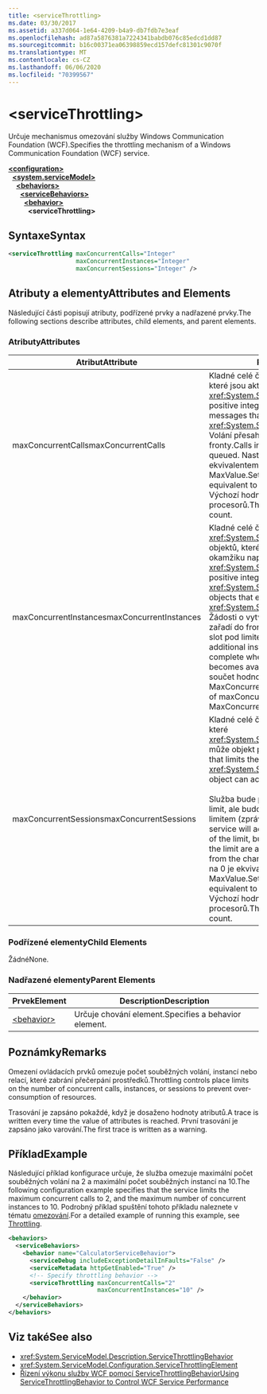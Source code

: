```yaml
---
title: <serviceThrottling>
ms.date: 03/30/2017
ms.assetid: a337d064-1e64-4209-b4a9-db7fdb7e3eaf
ms.openlocfilehash: ad87a5876381a7224341babdb076c85edcd1dd87
ms.sourcegitcommit: b16c00371ea06398859ecd157defc81301c9070f
ms.translationtype: MT
ms.contentlocale: cs-CZ
ms.lasthandoff: 06/06/2020
ms.locfileid: "70399567"
---
```

# \<serviceThrottling>
<span data-ttu-id="2f1a9-101">Určuje mechanismus omezování služby Windows Communication Foundation (WCF).</span><span class="sxs-lookup"><span data-stu-id="2f1a9-101">Specifies the throttling mechanism of a Windows Communication Foundation (WCF) service.</span></span>  
  
[**\<configuration>**](../configuration-element.md)\
&nbsp;&nbsp;[**\<system.serviceModel>**](system-servicemodel.md)\
&nbsp;&nbsp;&nbsp;&nbsp;[**\<behaviors>**](behaviors.md)\
&nbsp;&nbsp;&nbsp;&nbsp;&nbsp;&nbsp;[**\<serviceBehaviors>**](servicebehaviors.md)\
&nbsp;&nbsp;&nbsp;&nbsp;&nbsp;&nbsp;&nbsp;&nbsp;[**\<behavior>**](behavior-of-servicebehaviors.md)\
&nbsp;&nbsp;&nbsp;&nbsp;&nbsp;&nbsp;&nbsp;&nbsp;&nbsp;&nbsp;**\<serviceThrottling>**  
  
## <a name="syntax"></a><span data-ttu-id="2f1a9-102">Syntaxe</span><span class="sxs-lookup"><span data-stu-id="2f1a9-102">Syntax</span></span>  
  
```xml  
<serviceThrottling maxConcurrentCalls="Integer"
                   maxConcurrentInstances="Integer"
                   maxConcurrentSessions="Integer" />
```  
  
## <a name="attributes-and-elements"></a><span data-ttu-id="2f1a9-103">Atributy a elementy</span><span class="sxs-lookup"><span data-stu-id="2f1a9-103">Attributes and Elements</span></span>  
 <span data-ttu-id="2f1a9-104">Následující části popisují atributy, podřízené prvky a nadřazené prvky.</span><span class="sxs-lookup"><span data-stu-id="2f1a9-104">The following sections describe attributes, child elements, and parent elements.</span></span>  
  
### <a name="attributes"></a><span data-ttu-id="2f1a9-105">Atributy</span><span class="sxs-lookup"><span data-stu-id="2f1a9-105">Attributes</span></span>  
  
|<span data-ttu-id="2f1a9-106">Atribut</span><span class="sxs-lookup"><span data-stu-id="2f1a9-106">Attribute</span></span>|<span data-ttu-id="2f1a9-107">Popis</span><span class="sxs-lookup"><span data-stu-id="2f1a9-107">Description</span></span>|  
|---------------|-----------------|  
|<span data-ttu-id="2f1a9-108">maxConcurrentCalls</span><span class="sxs-lookup"><span data-stu-id="2f1a9-108">maxConcurrentCalls</span></span>|<span data-ttu-id="2f1a9-109">Kladné celé číslo omezující počet zpráv, které jsou aktuálně zpracovány v rámci <xref:System.ServiceModel.ServiceHost> .</span><span class="sxs-lookup"><span data-stu-id="2f1a9-109">A positive integer that limits the number of messages that currently process across a <xref:System.ServiceModel.ServiceHost>.</span></span> <span data-ttu-id="2f1a9-110">Volání přesahující limit jsou zařazená do fronty.</span><span class="sxs-lookup"><span data-stu-id="2f1a9-110">Calls in excess of the limit are queued.</span></span> <span data-ttu-id="2f1a9-111">Nastavení této hodnoty na 0 je ekvivalentem nastavení Int32. MaxValue.</span><span class="sxs-lookup"><span data-stu-id="2f1a9-111">Setting this value to 0 is equivalent to setting it to Int32.MaxValue.</span></span> <span data-ttu-id="2f1a9-112">Výchozí hodnota je 16 × počet procesorů.</span><span class="sxs-lookup"><span data-stu-id="2f1a9-112">The default is 16 \* processor count.</span></span>|  
|<span data-ttu-id="2f1a9-113">maxConcurrentInstances</span><span class="sxs-lookup"><span data-stu-id="2f1a9-113">maxConcurrentInstances</span></span>|<span data-ttu-id="2f1a9-114">Kladné celé číslo, které omezuje počet <xref:System.ServiceModel.InstanceContext> objektů, které jsou spouštěny v jednom okamžiku napříč <xref:System.ServiceModel.ServiceHost> .</span><span class="sxs-lookup"><span data-stu-id="2f1a9-114">A positive integer that limits the number of <xref:System.ServiceModel.InstanceContext> objects that execute at one time across a <xref:System.ServiceModel.ServiceHost>.</span></span> <span data-ttu-id="2f1a9-115">Žádosti o vytvoření dalších instancí se zařadí do fronty a dokončí, když se uvolní slot pod limitem.</span><span class="sxs-lookup"><span data-stu-id="2f1a9-115">Requests to create additional instances are queued and complete when a slot below the limit becomes available.</span></span> <span data-ttu-id="2f1a9-116">Výchozí hodnota je součet hodnot maxConcurrentSessions a MaxConcurrentCalls.</span><span class="sxs-lookup"><span data-stu-id="2f1a9-116">The default is the sum of maxConcurrentSessions and MaxConcurrentCalls</span></span>|  
|<span data-ttu-id="2f1a9-117">maxConcurrentSessions</span><span class="sxs-lookup"><span data-stu-id="2f1a9-117">maxConcurrentSessions</span></span>|<span data-ttu-id="2f1a9-118">Kladné celé číslo omezující počet relací, které <xref:System.ServiceModel.ServiceHost> může objekt přijmout.</span><span class="sxs-lookup"><span data-stu-id="2f1a9-118">A positive integer that limits the number of sessions a <xref:System.ServiceModel.ServiceHost> object can accept.</span></span><br /><br /> <span data-ttu-id="2f1a9-119">Služba bude přijímat připojení přesahující limit, ale budou aktivní jenom kanály pod limitem (zprávy se čtou z kanálu).</span><span class="sxs-lookup"><span data-stu-id="2f1a9-119">The service will accept connections in excess of the limit, but only the channels below the limit are active (messages are read from the channel).</span></span> <span data-ttu-id="2f1a9-120">Nastavení této hodnoty na 0 je ekvivalentem nastavení Int32. MaxValue.</span><span class="sxs-lookup"><span data-stu-id="2f1a9-120">Setting this value to 0 is equivalent to setting it to Int32.MaxValue.</span></span> <span data-ttu-id="2f1a9-121">Výchozí hodnota je 100 × počet procesorů.</span><span class="sxs-lookup"><span data-stu-id="2f1a9-121">The default is 100 \* processor count.</span></span>|  
  
### <a name="child-elements"></a><span data-ttu-id="2f1a9-122">Podřízené elementy</span><span class="sxs-lookup"><span data-stu-id="2f1a9-122">Child Elements</span></span>  
 <span data-ttu-id="2f1a9-123">Žádné</span><span class="sxs-lookup"><span data-stu-id="2f1a9-123">None.</span></span>  
  
### <a name="parent-elements"></a><span data-ttu-id="2f1a9-124">Nadřazené elementy</span><span class="sxs-lookup"><span data-stu-id="2f1a9-124">Parent Elements</span></span>  
  
|<span data-ttu-id="2f1a9-125">Prvek</span><span class="sxs-lookup"><span data-stu-id="2f1a9-125">Element</span></span>|<span data-ttu-id="2f1a9-126">Description</span><span class="sxs-lookup"><span data-stu-id="2f1a9-126">Description</span></span>|  
|-------------|-----------------|  
|[\<behavior>](behavior-of-endpointbehaviors.md)|<span data-ttu-id="2f1a9-127">Určuje chování element.</span><span class="sxs-lookup"><span data-stu-id="2f1a9-127">Specifies a behavior element.</span></span>|  
  
## <a name="remarks"></a><span data-ttu-id="2f1a9-128">Poznámky</span><span class="sxs-lookup"><span data-stu-id="2f1a9-128">Remarks</span></span>  
 <span data-ttu-id="2f1a9-129">Omezení ovládacích prvků omezuje počet souběžných volání, instancí nebo relací, které zabrání přečerpání prostředků.</span><span class="sxs-lookup"><span data-stu-id="2f1a9-129">Throttling controls place limits on the number of concurrent calls, instances, or sessions to prevent over-consumption of resources.</span></span>  
  
 <span data-ttu-id="2f1a9-130">Trasování je zapsáno pokaždé, když je dosaženo hodnoty atributů.</span><span class="sxs-lookup"><span data-stu-id="2f1a9-130">A trace is written every time the value of attributes is reached.</span></span> <span data-ttu-id="2f1a9-131">První trasování je zapsáno jako varování.</span><span class="sxs-lookup"><span data-stu-id="2f1a9-131">The first trace is written as a warning.</span></span>  
  
## <a name="example"></a><span data-ttu-id="2f1a9-132">Příklad</span><span class="sxs-lookup"><span data-stu-id="2f1a9-132">Example</span></span>  
 <span data-ttu-id="2f1a9-133">Následující příklad konfigurace určuje, že služba omezuje maximální počet souběžných volání na 2 a maximální počet souběžných instancí na 10.</span><span class="sxs-lookup"><span data-stu-id="2f1a9-133">The following configuration example specifies that the service limits the maximum concurrent calls to 2, and the maximum number of concurrent instances to 10.</span></span> <span data-ttu-id="2f1a9-134">Podrobný příklad spuštění tohoto příkladu naleznete v tématu [omezování](../../../wcf/samples/throttling.md).</span><span class="sxs-lookup"><span data-stu-id="2f1a9-134">For a detailed example of running this example, see [Throttling](../../../wcf/samples/throttling.md).</span></span>  
  
```xml  
<behaviors>
  <serviceBehaviors>
    <behavior name="CalculatorServiceBehavior">
      <serviceDebug includeExceptionDetailInFaults="False" />
      <serviceMetadata httpGetEnabled="True" />
      <!-- Specify throttling behavior -->
      <serviceThrottling maxConcurrentCalls="2"
                         maxConcurrentInstances="10" />
    </behavior>
  </serviceBehaviors>
</behaviors>
```  
  
## <a name="see-also"></a><span data-ttu-id="2f1a9-135">Viz také</span><span class="sxs-lookup"><span data-stu-id="2f1a9-135">See also</span></span>

- <xref:System.ServiceModel.Description.ServiceThrottlingBehavior>
- <xref:System.ServiceModel.Configuration.ServiceThrottlingElement>
- [<span data-ttu-id="2f1a9-136">Řízení výkonu služby WCF pomocí ServiceThrottlingBehavior</span><span class="sxs-lookup"><span data-stu-id="2f1a9-136">Using ServiceThrottlingBehavior to Control WCF Service Performance</span></span>](../../../wcf/feature-details/using-servicethrottlingbehavior-to-control-wcf-service-performance.md)
